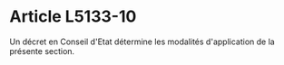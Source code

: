 # Article L5133-10

Un décret en Conseil d'Etat détermine les modalités d'application de la présente section.